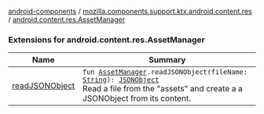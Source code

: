 [android-components](../../index.md) / [mozilla.components.support.ktx.android.content.res](../index.md) / [android.content.res.AssetManager](./index.md)

### Extensions for android.content.res.AssetManager

| Name | Summary |
|---|---|
| [readJSONObject](read-j-s-o-n-object.md) | `fun `[`AssetManager`](https://developer.android.com/reference/android/content/res/AssetManager.html)`.readJSONObject(fileName: `[`String`](https://kotlinlang.org/api/latest/jvm/stdlib/kotlin/-string/index.html)`): `[`JSONObject`](https://developer.android.com/reference/org/json/JSONObject.html)<br>Read a file from the "assets" and create a a JSONObject from its content. |
